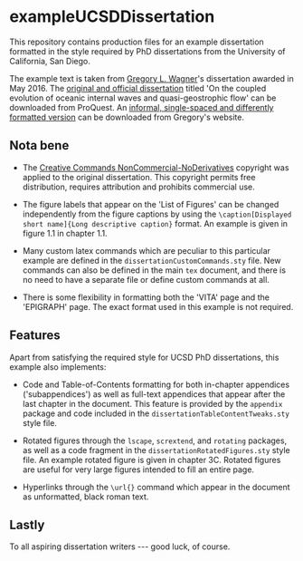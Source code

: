# exampleUCSDDissertation

This repository contains production files for an example dissertation 
formatted in the style required by PhD dissertations from the 
University of California, San Diego.

The example text is taken from [Gregory L. Wagner][]'s dissertation
awarded in May 2016. The [original and official dissertation][] titled
'On the coupled evolution of oceanic internal waves and quasi-geostrophic 
flow' can be downloaded from ProQuest. An [informal, single-spaced and 
differently formatted version][] can be downloaded from Gregory's website.

## Nota bene

* The [Creative Commands NonCommercial-NoDerivatives][] copyright was applied 
to the original dissertation. This copyright permits free distribution, requires
attribution and prohibits commercial use.

* The figure labels that appear on the 'List of Figures' can be changed independently 
from the figure captions by using the 
`\caption[Displayed short name]{Long descriptive caption}` format. An example is given in 
figure 1.1 in chapter 1.1.  

* Many custom latex commands which are peculiar to this particular 
example are defined in the `dissertationCustomCommands.sty` file. New commands can 
also be defined in the main `tex` document, and there is no need to have a separate
file or define custom commands at all.

* There is some flexibility in formatting both the 'VITA' page 
and the 'EPIGRAPH' page. The exact format used in this example is not
required.

## Features 

Apart from satisfying the required style for UCSD PhD dissertations, this example
also implements:

* Code and Table-of-Contents formatting for both in-chapter 
appendices ('subappendices') as well as full-text appendices that appear
after the last chapter in the document. This feature is provided by the 
`appendix` package and code included in the `dissertationTableContentTweaks.sty`
style file.

* Rotated figures through the `lscape`, `scrextend`, and `rotating` packages,
as well as a code fragment in the `dissertationRotatedFigures.sty` style file.
An example rotated figure is given in chapter 3C. Rotated figures are 
useful for very large figures intended to fill an entire page.

* Hyperlinks through the `\url{}` command which appear in the document
as unformatted, black roman text.

## Lastly 

To all aspiring dissertation writers --- good luck, of course.

[Gregory L. Wagner]: https://glwagner.github.io
[original and official dissertation]: http://pqdtopen.proquest.com/doc/1799665054.html?FMT=ABS
[informal, single-spaced and differently formatted version]: https://glwagner.github.io/assets/pdf/glwDissertation.pdf
[Creative Commands NonCommercial-NoDerivatives]: https://creativecommons.org/licenses/by-nc-nd/4.0







